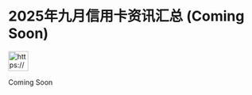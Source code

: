 # 2025年九月信用卡资讯汇总 (Coming Soon)

<aside>
<img src="https://www.notion.so/icons/megaphone_blue.svg" alt="https://www.notion.so/icons/megaphone_blue.svg" width="40px" />

Coming Soon

</aside>